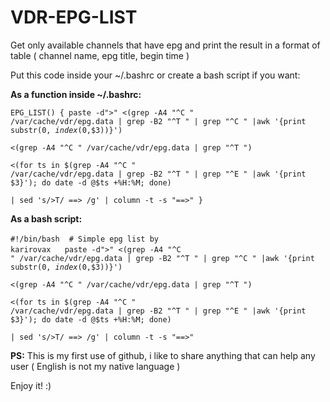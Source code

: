 # VDR-EPG-LIST
Get only available channels that have epg and print the result in a format of table ( channel name, epg title, begin time )

Put this code inside your ~/.bashrc or create a bash script if you want:

<b>As a function inside ~/.bashrc:</b>

<code>EPG_LIST() {
paste -d">" <(grep -A4 "^C " /var/cache/vdr/epg.data | grep -B2 "^T " | grep "^C " |awk '{print substr($0, index($0,$3))}') \
<(grep -A4 "^C " /var/cache/vdr/epg.data | grep "^T ") \
<(for ts in $(grep -A4 "^C " /var/cache/vdr/epg.data | grep -B2 "^T " | grep "^E " |awk '{print $3}'); do date -d @$ts +%H:%M; done) \
| sed 's/>T/ ==> /g' | column -t -s "==\>"
}</code>

<b>As a bash script:</b>

<code>#!/bin/bash</code>
<code>                               </code>
<code># Simple epg list by karirovax </code>
<code>                               </code>
<code>paste -d">" <(grep -A4 "^C " /var/cache/vdr/epg.data | grep -B2 "^T " | grep "^C " |awk '{print substr($0, index($0,$3))}') \
<(grep -A4 "^C " /var/cache/vdr/epg.data | grep "^T ") \
<(for ts in $(grep -A4 "^C " /var/cache/vdr/epg.data | grep -B2 "^T " | grep "^E " |awk '{print $3}'); do date -d @$ts +%H:%M; done) \
 | sed 's/>T/ ==> /g' | column -t -s "==\>"</code>

<b>PS:</b> This is my first use of github, i like to share anything that can help any user ( English is not my native language )
 
 Enjoy it! :)
